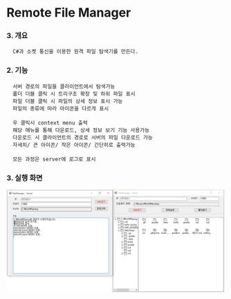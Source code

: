 # Remote File Manager

### 3. 개요 
      C#과 소켓 통신을 이용한 원격 파일 탐색기를 만든다. 

### 2. 기능 
      서버 경로의 파일을 클라이언트에서 탐색가능 
      폴더 더블 클릭 시 트리구조 확장 및 하위 파일 표시 
      파일 더블 클릭 시 파일의 상세 정보 표시 가능 
      파일의 종류에 따라 아이콘을 다르게 표시 
      
      우 클릭시 context menu 출력
      해당 매뉴를 통해 다운로드, 상세 정보 보기 기능 사용가능 
      다운로드 시 클라이언트의 경로로 서버의 파일 다운로드 가능 
      자세히/ 큰 아이콘/ 작은 아이콘/ 간단히로 출력가능 
      
      모든 과정은 server에 로그로 표시 
      

### 3. 실행 화면 
<img src="./images/runing.PNG">
